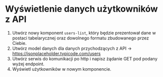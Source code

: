 # Wyświetlenie danych użytkowników z API

1. Utwórz nowy komponent `users-list`, który będzie prezentował dane w postaci tabelarycznej oraz dowolnego formatu zbudowanego przez Ciebie.
2. Utwórz model danych dla danych przychodzących z API -> https://jsonplaceholder.typicode.com/users
3. Utwórz serwis do komunikacji po http i napisz żądanie GET pod podany wyżej endpoint.
4. Wyświetl użytkowników w nowym komponencie.
